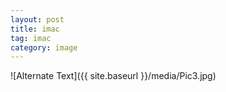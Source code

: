 ```yaml
---
layout: post
title: imac
tag: imac
category: image
---
```


![Alternate Text]({{ site.baseurl }}/media/Pic3.jpg)
